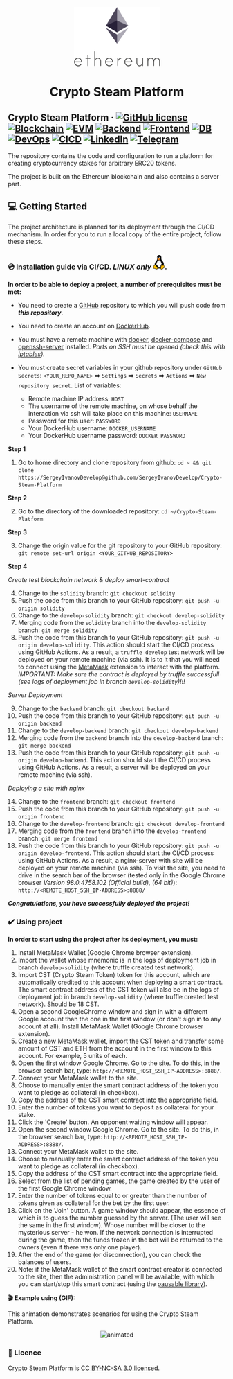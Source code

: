<p align="center">
  <a href="https://github.com/SergeyIvanovDevelop/Crypto-Steam-Platform">
    <img alt="Crypto Steam Platform" src="./resources/CSP.png" />
  </a>
</p>
<h1 align="center">
  Crypto Steam Platform
</h1>

## Crypto Steam Platform &middot; [![GitHub license](https://img.shields.io/badge/license-CC%20BY--NC--SA%203.0-blue)](./LICENSE) [![Blockchain](https://img.shields.io/badge/blockchain-Ethereum-yellowgreen)](https://ethereum.org/en/) [![EVM](https://img.shields.io/badge/EVM-solidity-lightgrey)](https://docs.soliditylang.org/en/v0.8.14/) [![Backend](https://img.shields.io/badge/backend-node.js-red)](https://nodejs.org/en/) [![Frontend](https://img.shields.io/badge/frontend-javascript-yellow)](https://en.wikipedia.org/wiki/JavaScript) [![DB](https://img.shields.io/badge/database-mongoDB-blueviolet)](https://www.mongodb.com/) [![DevOps](https://img.shields.io/badge/devops-docker-ff69b4)](https://www.docker.com/) [![CICD](https://img.shields.io/badge/ci%2Fcd-github%20actions-lightgrey)](https://github.com/features/actions) [![LinkedIn](https://img.shields.io/badge/linkedin-Sergey%20Ivanov-blue)](https://www.linkedin.com/in/sergey-ivanov-33413823a/) [![Telegram](https://img.shields.io/badge/telegram-%40SergeyIvanov__dev-blueviolet)](https://t.me/SergeyIvanov_dev) ##

The repository contains the code and configuration to run a platform for creating cryptocurrency stakes for arbitrary ERC20 tokens.

The project is built on the Ethereum blockchain and also contains a server part.

## :computer: Getting Started  ##

The project architecture is planned for its deployment through the CI/CD mechanism. In order for you to run a local copy of the entire project, follow these steps.

### :cd: Installation guide via CI/CD. _LINUX only_ ![This is an image](./resources/linux.png).

**In order to be able to deploy a project, a number of prerequisites must be met:**

- You need to create a [GitHub](https://github.com) repository to which you will push code from ***this repository***.
- You need to create an account on [DockerHub](https://hub.docker.com/).
- You must have a remote machine with [docker](https://www.docker.com/), [docker-compose](https://docs.docker.com/compose/) and [openssh-server](https://www.openssh.com/) installed. *Ports on SSH must be opened (check this with [iptables](https://en.wikipedia.org/wiki/Iptables)).*
- You must create secret variables in your github repository under `GitHub Secrets`: `<YOUR_REPO_NAME>` :arrow_right: `Settings` :arrow_right: `Secrets` :arrow_right: `Actions` :arrow_right: `New repository secret`. List of variables:

  - Remote machine IP address: `HOST`
  - The username of the remote machine, on whose behalf the interaction via ssh will take place on this machine: `USERNAME`
  - Password for this user: `PASSWORD`
  - Your DockerHub username: `DOCKER_USERNAME`
  - Your DockerHub username password: `DOCKER_PASSWORD`


**Step 1**

1. Go to home directory and clone repository from github: `cd ~ && git clone https://SergeyIvanovDevelop@github.com/SergeyIvanovDevelop/Crypto-Steam-Platform`

**Step 2**<br>

2. Go to the directory of the downloaded repository: `cd ~/Crypto-Steam-Platform`

**Step 3**<br>

3. Change the origin value for the git repository to your GitHub repository: `git remote set-url origin <YOUR_GITHUB_REPOSITORY>`

**Step 4**<br>

_Create test blockchain network & deploy smart-contract_<br>

4. Change to the `solidity` branch: ```git checkout solidity```<br>
5. Push the code from this branch to your GitHub repository: ```git push -u origin solidity```<br>
6. Change to the `develop-solidity` branch: ```git checkout develop-solidity```<br>
7. Merging code from the `solidity` branch into the `develop-solidity` branch: ```git merge solidity```<br>
8. Push the code from this branch to your GitHub repository: ```git push -u origin develop-solidity```. This action should start the CI/CD process using GitHub Actions. As a result, a `truffle develop` test network will be deployed on your remote machine (via ssh). It is to it that you will need to connect using the [MetaMask](https://metamask.io/) extension to interact with the platform.<br>_IMPORTANT: Make sure the contract is deployed by truffle successfull (see logs of deployment job in branch `develop-solidity`)!!!_<br>

_Server Deployment_<br>

9. Change to the `backend` branch: ```git checkout backend```<br>
10. Push the code from this branch to your GitHub repository: ```git push -u origin backend```<br>
11. Change to the `develop-backend` branch: ```git checkout develop-backend```<br>
12. Merging code from the `backend` branch into the `develop-backend` branch: ```git merge backend```<br>
13. Push the code from this branch to your GitHub repository: ```git push -u origin develop-backend```. This action should start the CI/CD process using GitHub Actions. As a result, a server will be deployed on your remote machine (via ssh).<br>

_Deploying a site with nginx_<br>

14. Change to the `frontend` branch: ```git checkout frontend```<br>
15. Push the code from this branch to your GitHub repository: ```git push -u origin frontend```<br>
16. Change to the `develop-frontend` branch: ```git checkout develop-frontend```<br>
17. Merging code from the `frontend` branch into the `develop-frontend` branch: ```git merge frontend```<br>
18. Push the code from this branch to your GitHub repository: ```git push -u origin develop-frontend```. This action should start the CI/CD process using GitHub Actions. As a result, a nginx-server with site will be deployed on your remote machine (via ssh). To visit the site, you need to drive in the search bar of the browser (tested only in the Google Chrome browser _Version 98.0.4758.102 (Official build), (64 bit)_): `http://<REMOTE_HOST_SSH_IP-ADDRESS>:8888/`<br>

***Congratulations, you have successfully deployed the project!***<br>

### :heavy_check_mark: Using project ###

**In order to start using the project after its deployment, you must:**<br>
1. Install MetaMask Wallet (Google Chrome browser extension).<br>
2. Import the wallet whose mnemonic is in the logs of deployment job in branch `develop-solidity` (where truffle created test network).<br>
3. Import CST (Crypto Steam Token) token for this account, which are automatically credited to this account when deploying a smart contract. The smart contract address of the CST token will also be in the logs of deployment job in branch `develop-solidity` (where truffle created test network). Should be 18 CST.<br>
4. Open a second GoogleChrome window and sign in with a different Google account than the one in the first window (or don't sign in to any account at all). Install MetaMask Wallet (Google Chrome browser extension).<br>
5. Create a new MetaMask wallet, import the CST token and transfer some amount of CST and ETH from the account in the first window to this account. For example, 5 units of each.<br>
6. Open the first window Google Chrome. Go to the site. To do this, in the browser search bar, type: `http://<REMOTE_HOST_SSH_IP-ADDRESS>:8888/`.<br>
7. Connect your MetaMask wallet to the site.<br>
8. Choose to manually enter the smart contract address of the token you want to pledge as collateral (in checkbox).<br>
9. Copy the address of the CST smart contract into the appropriate field.<br>
10. Enter the number of tokens you want to deposit as collateral for your stake.<br>
11. Click the 'Create' button. An opponent waiting window will appear.<br>
12. Open the second window Google Chrome. Go to the site. To do this, in the browser search bar, type: `http://<REMOTE_HOST_SSH_IP-ADDRESS>:8888/`.<br>
13. Connect your MetaMask wallet to the site.<br>
14. Choose to manually enter the smart contract address of the token you want to pledge as collateral (in checkbox).<br>
15. Copy the address of the CST smart contract into the appropriate field.<br>
16. Select from the list of pending games, the game created by the user of the first Google Chrome window.<br>
17. Enter the number of tokens equal to or greater than the number of tokens given as collateral for the bet by the first user.<br>
18. Click on the 'Join' button. A game window should appear, the essence of which is to guess the number guessed by the server. (The user will see the same in the first window). Whose number will be closer to the mysterious server - he won. If the network connection is interrupted during the game, then the funds frozen in the bet will be returned to the owners (even if there was only one player).<br>
19. After the end of the game (or disconnection), you can check the balances of users.<br>
20. Note: if the MetaMask wallet of the smart contract creator is connected to the site, then the administration panel will be available, with which you can start/stop this smart contract (using the [pausable library](https://github.com/OpenZeppelin/openzeppelin-contracts/blob/master/contracts/security/Pausable.sol)).<br>

**:clapper: Example using (GIF):**<br>

This animation demonstrates scenarios for using the Crypto Steam Platform.<br>
<p align="center">
  <img src="./resources/CSP.gif" alt="animated" />
</p>

### :bookmark_tabs: Licence ###
Crypto Steam Platform is [CC BY-NC-SA 3.0 licensed](./LICENSE).
